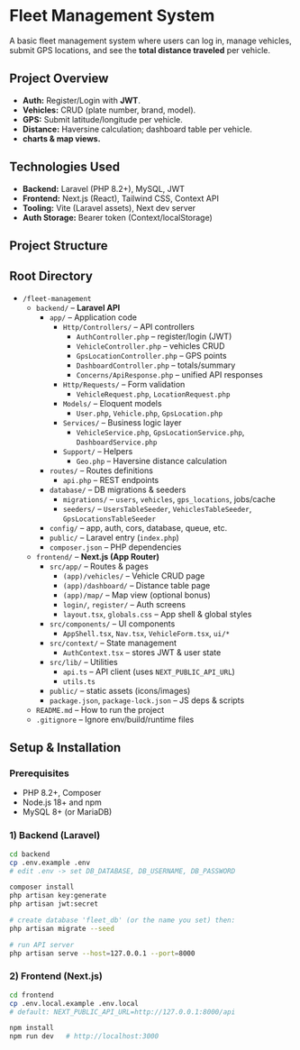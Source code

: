 # Fleet Management System

A basic fleet management system where users can log in, manage vehicles, submit GPS locations, and see the **total distance traveled** per vehicle.

## Project Overview
- **Auth:** Register/Login with **JWT**.
- **Vehicles:** CRUD (plate number, brand, model).
- **GPS:** Submit latitude/longitude per vehicle.
- **Distance:** Haversine calculation; dashboard table per vehicle.
- **charts & map views.** 

## Technologies Used
- **Backend:** Laravel (PHP 8.2+), MySQL, JWT
- **Frontend:** Next.js (React), Tailwind CSS, Context API
- **Tooling:** Vite (Laravel assets), Next dev server
- **Auth Storage:** Bearer token (Context/localStorage)

## Project Structure
## Root Directory

- `/fleet-management`
  - `backend/` – **Laravel API**
    - `app/` – Application code
      - `Http/Controllers/` – API controllers  
        - `AuthController.php` – register/login (JWT)  
        - `VehicleController.php` – vehicles CRUD  
        - `GpsLocationController.php` – GPS points  
        - `DashboardController.php` – totals/summary  
        - `Concerns/ApiResponse.php` – unified API responses
      - `Http/Requests/` – Form validation  
        - `VehicleRequest.php`, `LocationRequest.php`
      - `Models/` – Eloquent models  
        - `User.php`, `Vehicle.php`, `GpsLocation.php`
      - `Services/` – Business logic layer  
        - `VehicleService.php`, `GpsLocationService.php`, `DashboardService.php`
      - `Support/` – Helpers  
        - `Geo.php` – Haversine distance calculation
    - `routes/` – Routes definitions  
      - `api.php` – REST endpoints
    - `database/` – DB migrations & seeders  
      - `migrations/` – `users`, `vehicles`, `gps_locations`, jobs/cache  
      - `seeders/` – `UsersTableSeeder`, `VehiclesTableSeeder`, `GpsLocationsTableSeeder`
    - `config/` – app, auth, cors, database, queue, etc.
    - `public/` – Laravel entry (`index.php`)
    - `composer.json` – PHP dependencies
  - `frontend/` – **Next.js (App Router)**
    - `src/app/` – Routes & pages
      - `(app)/vehicles/` – Vehicle CRUD page
      - `(app)/dashboard/` – Distance table page
      - `(app)/map/` – Map view (optional bonus)
      - `login/`, `register/` – Auth screens
      - `layout.tsx`, `globals.css` – App shell & global styles
    - `src/components/` – UI components  
      - `AppShell.tsx`, `Nav.tsx`, `VehicleForm.tsx`, `ui/*`
    - `src/context/` – State management  
      - `AuthContext.tsx` – stores JWT & user state
    - `src/lib/` – Utilities  
      - `api.ts` – API client (uses `NEXT_PUBLIC_API_URL`)  
      - `utils.ts`
    - `public/` – static assets (icons/images)
    - `package.json`, `package-lock.json` – JS deps & scripts
  - `README.md` – How to run the project
  - `.gitignore` – Ignore env/build/runtime files



## Setup & Installation

### Prerequisites
- PHP 8.2+, Composer
- Node.js 18+ and npm
- MySQL 8+ (or MariaDB)

### 1) Backend (Laravel)
```bash
cd backend
cp .env.example .env
# edit .env -> set DB_DATABASE, DB_USERNAME, DB_PASSWORD

composer install
php artisan key:generate
php artisan jwt:secret

# create database 'fleet_db' (or the name you set) then:
php artisan migrate --seed

# run API server
php artisan serve --host=127.0.0.1 --port=8000

```
### 2) Frontend (Next.js)
```bash
cd frontend
cp .env.local.example .env.local
# default: NEXT_PUBLIC_API_URL=http://127.0.0.1:8000/api

npm install
npm run dev   # http://localhost:3000
```



